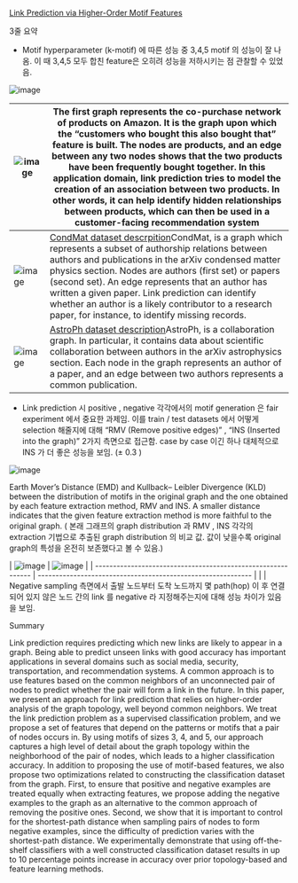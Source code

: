 [Link Prediction via Higher-Order Motif Features](https://arxiv.org/abs/1902.06679)



3줄 요약

- Motif hyperparameter (k-motif) 에 따른 성능 중 3,4,5 motif 의 성능이 잘 나옴. 이 때 3,4,5 모두 합친 feature은 오히려 성능을 저하시키는 점 관찰할 수 있었음.

![image](https://user-images.githubusercontent.com/52625664/144146643-2ba1bb2f-4028-40a0-92b3-bf3c1b5a191d.png)



| ![image](https://user-images.githubusercontent.com/52625664/144146650-86a52712-ffe0-423c-9787-cf1e1d7b6a6e.png)| The first graph represents the co-purchase network of products on Amazon. It is the graph upon which the “customers who bought this also bought that” feature is built. The nodes are products, and an edge between any two nodes shows that the two products have been frequently bought together. In this application domain, link prediction tries to model the creation of an association between two products. In other words, it can help identify hidden relationships between products, which can then be used in a customer-facing recommendation system |
| ------------------------------------------------------------ | ------------------------------------------------------------ |
| ![image](https://user-images.githubusercontent.com/52625664/144146673-c87aedce-af79-4dc4-91f5-1803a39b934c.png) | [CondMat dataset descrpition](http://www.casos.cs.cmu.edu/tools/datasets/external/cond-mat/SNA/Cond_Mat.html)CondMat, is a graph which represents a subset of authorship relations between authors and publications in the arXiv condensed matter physics section. Nodes are authors (first set) or papers (second set). An edge represents that an author has written a given paper. Link prediction can identify whether an author is a likely contributor to a research paper, for instance, to identify missing records. |
| ![image](https://user-images.githubusercontent.com/52625664/144146678-5d995807-bcf0-4423-b2bb-34c01d1deaf9.png) | [AstroPh dataset description](https://snap.stanford.edu/data/ca-AstroPh.html)AstroPh, is a collaboration graph. In particular, it contains data about scientific collaboration between authors in the arXiv astrophysics section. Each node in the graph represents an author of a paper, and an edge between two authors represents a common publication. |





- Link prediction 시 positive , negative 각각에서의 motif generation 은 fair experiment 에서 중요한 과제임. 이를 train / test datasets 에서 어떻게 selection 해줄지에 대해 “RMV (Remove positive edges)” , “INS (Inserted into the graph)” 2가지 측면으로 접근함. case by case 이긴 하나 대체적으로 INS 가 더 좋은 성능을 보임. (± 0.3 )

![image](https://user-images.githubusercontent.com/52625664/144146689-96af5e0a-1e77-4750-a9d8-89124d23cf3f.png)

Earth Mover’s Distance (EMD) and Kullback– Leibler Divergence (KLD) between the distribution of motifs in the original graph and the one obtained by each feature extraction method, RMV and INS. A smaller distance indicates that the given feature extraction method is more faithful to the original graph. ( 본래 그래프의 graph distribution 과 RMV , INS 각각의 extraction 기법으로 추출된 graph distribution 의 비교 값. 값이 낮을수록 original graph의 특성을 온전히 보존했다고 볼 수 있음.)





| ![image](https://user-images.githubusercontent.com/52625664/144146699-4a3d83eb-e6b9-463f-8bef-0ff1ac60fd77.png) | 
![image](https://user-images.githubusercontent.com/52625664/144146707-7397838c-6a65-40f5-b487-d0445e944c19.png) |
| ------------------------------------------------------------ | ------------------------------------------------------------ |
|                                                                                                                             |
Negative sampling 측면에서 출발 노드부터 도착 노드까지 몇 path(hop) 이 후 연결되어 있지 않은 노드 간의 link 를 negative 라 지정해주는지에 대해 성능 차이가 있음을 보임.
      


Summary

 

Link prediction requires predicting which new links are likely to appear in a graph. Being able to predict unseen links with good accuracy has important applications in several domains such as social media, security, transportation, and recommendation systems. A common approach is to use features based on the common neighbors of an unconnected pair of nodes to predict whether the pair will form a link in the future. In this paper, we present an approach for link prediction that relies on higher-order analysis of the graph topology, well beyond common neighbors. We treat the link prediction problem as a supervised classification problem, and we propose a set of features that depend on the patterns or motifs that a pair of nodes occurs in. By using motifs of sizes 3, 4, and 5, our approach captures a high level of detail about the graph topology within the neighborhood of the pair of nodes, which leads to a higher classification accuracy. In addition to proposing the use of motif-based features, we also propose two optimizations related to constructing the classification dataset from the graph. First, to ensure that positive and negative examples are treated equally when extracting features, we propose adding the negative examples to the graph as an alternative to the common approach of removing the positive ones. Second, we show that it is important to control for the shortest-path distance when sampling pairs of nodes to form negative examples, since the difficulty of prediction varies with the shortest-path distance. We experimentally demonstrate that using off-the-shelf classifiers with a well constructed classification dataset results in up to 10 percentage points increase in accuracy over prior topology-based and feature learning methods.

